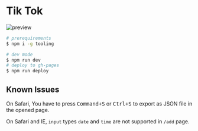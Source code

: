 # Tik Tok

![preview](https://ooo.0o0.ooo/2016/04/08/57087c823acb9.png)

```bash
# prerequirements
$ npm i -g tooling

# dev mode
$ npm run dev
# deploy to gh-pages
$ npm run deploy
```

## Known Issues

On Safari, You have to press <kbd>Command+S</kbd> or <kbd>Ctrl+S</kbd> to export as JSON file in the opened page.

On Safari and IE, `input` types `date` and `time` are not supported in `/add` page.
